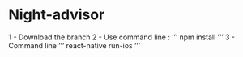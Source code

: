 # Night-advisor

1 - Download the branch
2 - Use command line : 
’’’
npm install
’’’
3 - Command line 
’’’
react-native run-ios
’’’
